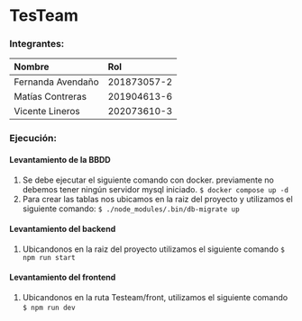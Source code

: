 # TesTeam

### Integrantes:
|Nombre|Rol|
|:--|:--|
|Fernanda Avendaño|201873057-2|
|Matías Contreras|201904613-6|
|Vicente Lineros|202073610-3|
### Ejecución:

#### Levantamiento de la BBDD

1. Se debe ejecutar el siguiente comando con docker. previamente no debemos tener ningún servidor mysql iniciado.
   `$ docker compose up -d`
2. Para crear las tablas nos ubicamos en la raiz del proyecto y utilizamos el siguiente comando:
   `$ ./node_modules/.bin/db-migrate up`

#### Levantamiento del backend

1. Ubicandonos en la raiz del proyecto utilizamos el siguiente comando
   `$ npm run start`

#### Levantamiento del frontend

1. Ubicandonos en la ruta Testeam/front, utilizamos el siguiente comando
    `$ npm run dev`
